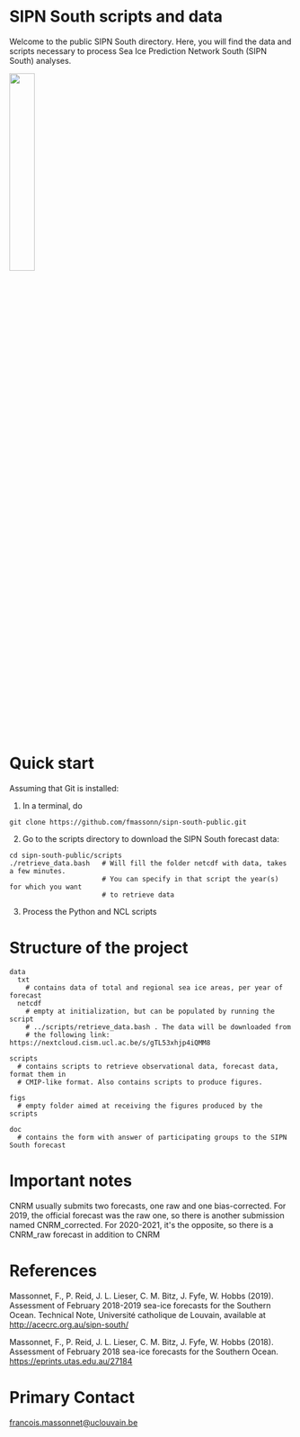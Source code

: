# SIPN South scripts and data
Welcome to the public SIPN South directory. Here, you will find the data and scripts necessary to process Sea Ice Prediction Network South (SIPN South) analyses.

<img src="./doc/sipn-south-logo.png" width="30%">

# Quick start
Assuming that Git is installed:
1. In a terminal, do
```
git clone https://github.com/fmassonn/sipn-south-public.git
```
2. Go to the scripts directory to download the SIPN South forecast data:
```
cd sipn-south-public/scripts
./retrieve_data.bash   # Will fill the folder netcdf with data, takes a few minutes. 
                       # You can specify in that script the year(s) for which you want
                       # to retrieve data
```

3. Process the Python and NCL scripts 


# Structure of the project
```
data
  txt
    # contains data of total and regional sea ice areas, per year of forecast
  netcdf
    # empty at initialization, but can be populated by running the script 
    # ../scripts/retrieve_data.bash . The data will be downloaded from
    # the following link: https://nextcloud.cism.ucl.ac.be/s/gTL53xhjp4iQMM8 

scripts
  # contains scripts to retrieve observational data, forecast data, format them in 
  # CMIP-like format. Also contains scripts to produce figures.

figs
  # empty folder aimed at receiving the figures produced by the scripts

doc
  # contains the form with answer of participating groups to the SIPN South forecast
```
# Important notes

CNRM usually submits two forecasts, one raw and one bias-corrected. For 2019, the official forecast was the raw one, so there is another submission named CNRM_corrected. For 2020-2021, it's the opposite, so there is a CNRM_raw forecast in addition to CNRM



# References
Massonnet, F., P. Reid, J. L. Lieser, C. M. Bitz, J. Fyfe, W. Hobbs (2019). Assessment of February 2018-2019 sea-ice forecasts for the Southern Ocean. Technical
Note, Université catholique de Louvain, available at http://acecrc.org.au/sipn-south/

Massonnet, F., P. Reid, J. L. Lieser, C. M. Bitz, J. Fyfe, W. Hobbs (2018). Assessment of February 2018 sea-ice forecasts for the Southern Ocean. https://eprints.utas.edu.au/27184

# Primary Contact
francois.massonnet@uclouvain.be
